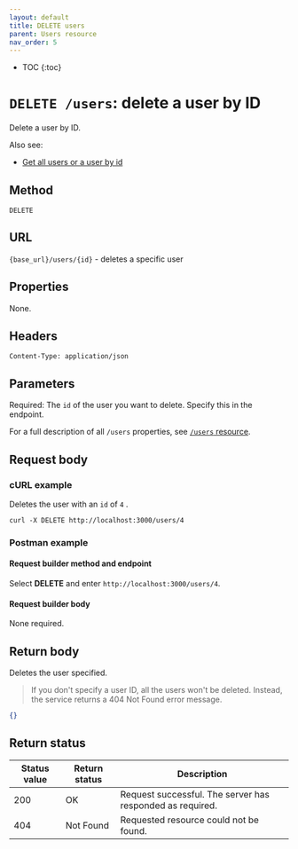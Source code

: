 ```yaml
---
layout: default
title: DELETE users
parent: Users resource
nav_order: 5
---
```


- TOC
{:toc}

# `DELETE /users`: delete a user by ID

Delete a user by ID.

Also see:

- [Get all users or a user by id](./users-get.md)

## Method

`DELETE`

## URL

`{base_url}/users/{id}` - deletes a specific user

## Properties

None.

## Headers

`Content-Type: application/json`

## Parameters

Required: The `id` of the user you want to delete. Specify this in the endpoint.

For a full description of all `/users` properties, see [`/users` resource](./users-resource.md#parameters).

## Request body

### cURL example

Deletes the user with an `id` of `4` .

```shell
curl -X DELETE http://localhost:3000/users/4
```

### Postman example

#### Request builder method and endpoint

Select **DELETE** and enter  `http://localhost:3000/users/4`.

#### Request builder body

None required.

## Return body

Deletes the user specified.

> If you don't specify a user ID, all the users won't be deleted. Instead, the service returns a 404 Not Found error message.

```json
{}
```

## Return status

| Status value | Return status | Description                                               |
| ------------ | ------------- | --------------------------------------------------------- |
| 200          | OK            | Request successful. The server has responded as required. |
| 404          | Not Found     | Requested resource could not be found.                    |

